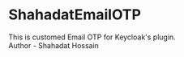 # ShahadatEmailOTP
This is customed Email OTP for Keycloak's plugin.
<br>
Author - Shahadat Hossain
